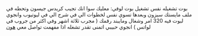 بوت تشغيله نفس تشغيل بوت لوفي:
معليك سوا انك تجيب كريدس جيسون وتحطه في ملف مايستك سيزون
وبعدها تسوي نفس لخطوات الي في شرح الي في ليوتيوب 
وانجوي لبوت فيه 320 امر 
وشغال 
ومايبند رقمك ( مجرب ثلاثة اشهر وفي اكثر من جروب في لواتس )
انجوي حبيبي اتمنى تقدر تشغله 
اذا مفهمت تواصل معي 
 <a href="https://wa.me/+22247072475">هون</a>